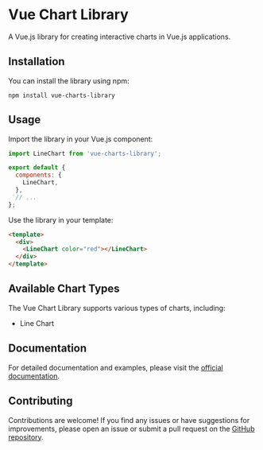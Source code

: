 # Vue Chart Library

A Vue.js library for creating interactive charts in Vue.js applications.

## Installation

You can install the library using npm:

```shell
npm install vue-charts-library
```

## Usage

Import the library in your Vue.js component:

```javascript
import LineChart from 'vue-charts-library';

export default {
  components: {
    LineChart,
  },
  // ...
};
```

Use the library in your template:

```html
<template>
  <div>
    <LineChart color="red"></LineChart>
  </div>
</template>
```

## Available Chart Types

The Vue Chart Library supports various types of charts, including:

- Line Chart

## Documentation

For detailed documentation and examples, please visit the [official documentation](https://charts.felipelabs.com).

## Contributing

Contributions are welcome! If you find any issues or have suggestions for improvements, please open an issue or submit a pull request on the [GitHub repository](https://github.com/felipedossantosoliveira/charts-library).
